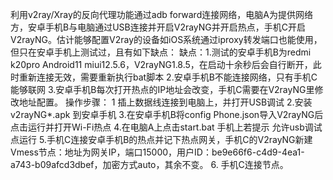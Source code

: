 利用v2ray/Xray的反向代理功能通过adb forward连接网络，电脑A为提供网络方，安卓手机B与电脑通过USB连接并开启V2rayNG并开启热点，手机C开启V2rayNG。估计能够配置V2ray的设备如iOS系统通过iproxy转发端口也能使用，但只在安卓手机上测试过，且有如下缺点：
缺点：1.测试的安卓手机B为redmi k20pro Android11 miui12.5.6，V2rayNG1.8.5，在启动十余秒后会自行断开，此时重新连接无效，需要重新执行bat脚本
2.安卓手机B不能连接网络，只有手机C能够联网
3.安卓手机B每次打开热点的IP地址会改变，手机C需要在V2rayNG里修改地址配置。
操作步骤：
1 插上数据线连接到电脑上，并打开USB调试
2.安装v2rayNG*.apk 到安卓手机
3.在安卓手机B将config Phone.json导入V2rayNG后点击运行并打开Wi-Fi热点
4.在电脑A上点击start.bat  手机上若提示 允许usb调试 点运行
5.手机C连接安卓手机B的热点并记下热点网关，手机C的V2rayNG新建Vmess节点：地址为网关IP，端口15000，用户ID：be9e66f6-c4d9-4ea1-a743-b09afcd3dbef，加密方式auto，其余不变。
6. 手机C连接节点。
